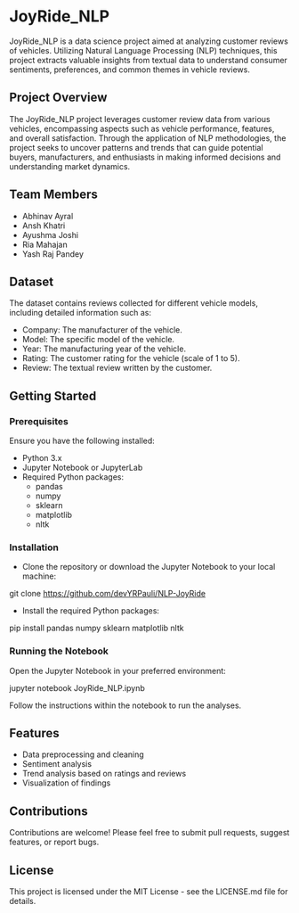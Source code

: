 # JoyRide_NLP

JoyRide_NLP is a data science project aimed at analyzing customer reviews of vehicles. Utilizing Natural Language Processing (NLP) techniques, this project extracts valuable insights from textual data to understand consumer sentiments, preferences, and common themes in vehicle reviews.

## Project Overview

The JoyRide_NLP project leverages customer review data from various vehicles, encompassing aspects such as vehicle performance, features, and overall satisfaction. Through the application of NLP methodologies, the project seeks to uncover patterns and trends that can guide potential buyers, manufacturers, and enthusiasts in making informed decisions and understanding market dynamics.

## Team Members

- Abhinav Ayral
- Ansh Khatri
- Ayushma Joshi
- Ria Mahajan
- Yash Raj Pandey

## Dataset

The dataset contains reviews collected for different vehicle models, including detailed information such as:

- Company: The manufacturer of the vehicle.
- Model: The specific model of the vehicle.
- Year: The manufacturing year of the vehicle.
- Rating: The customer rating for the vehicle (scale of 1 to 5).
- Review: The textual review written by the customer.

## Getting Started

### Prerequisites

Ensure you have the following installed:

- Python 3.x
- Jupyter Notebook or JupyterLab
- Required Python packages:
  - pandas
  - numpy
  - sklearn
  - matplotlib
  - nltk

### Installation

- Clone the repository or download the Jupyter Notebook to your local machine:

git clone <https://github.com/devYRPauli/NLP-JoyRide>

- Install the required Python packages:

pip install pandas numpy sklearn matplotlib nltk

### Running the Notebook

Open the Jupyter Notebook in your preferred environment:

jupyter notebook JoyRide_NLP.ipynb

Follow the instructions within the notebook to run the analyses.

## Features

- Data preprocessing and cleaning
- Sentiment analysis
- Trend analysis based on ratings and reviews
- Visualization of findings

## Contributions

Contributions are welcome! Please feel free to submit pull requests, suggest features, or report bugs.

## License

This project is licensed under the MIT License - see the LICENSE.md file for details.
